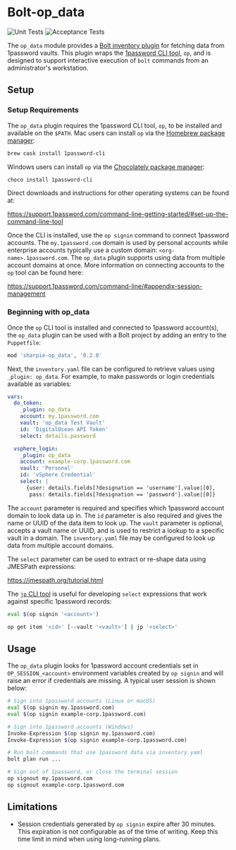 # Bolt-op_data

![Unit Tests](https://github.com/Sharpie/bolt-op_data/workflows/Unit%20Tests/badge.svg?branch=master&event=push)
![Acceptance Tests](https://github.com/Sharpie/bolt-op_data/workflows/Acceptance%20Tests/badge.svg?branch=master)

The `op_data` module provides a [Bolt inventory plugin][bolt-plugins] for fetching
data from 1password vaults. This plugin wraps the [1password CLI tool][op-cli], `op`,
and is designed to support interactive execution of `bolt` commands from
an administrator's workstation.

  [bolt-plugins]: https://puppet.com/docs/bolt/latest/using_plugins.html
  [op-cli]: https://support.1password.com/command-line-getting-started/


## Setup

### Setup Requirements

The `op_data` plugin requires the 1password CLI tool, `op`, to be installed
and available on the `$PATH`. Mac users can install `op` via the
[Homebrew package manager][homebrew]:

```bash
brew cask install 1password-cli
```

  [homebrew]: https://brew.sh

Windows users can install `op` via the [Chocolately package manager][chocolatey]:

```ps1
choco install 1password-cli
```

  [chocolatey]: https://chocolatey.org/

Direct downloads and instructions for other operating systems can be found at:

  https://support.1password.com/command-line-getting-started/#set-up-the-command-line-tool

Once the CLI is installed, use the `op signin` command to connect 1password
accounts. The `my.1password.com` domain is used by personal accounts while
enterprise accounts typically use a custom domain: `<org-name>.1password.com`.
The `op_data` plugin supports using data from multiple account domains at once.
More information on connecting accounts to the `op` tool can be found here:

  https://support.1password.com/command-line/#appendix-session-management


### Beginning with op_data

Once the `op` CLI tool is installed and connected to 1password account(s),
the `op_data` plugin can be used with a Bolt project by adding an entry
to the `Puppetfile`:

```ruby
mod 'sharpie-op_data', '0.2.0'
```

Next, the `inventory.yaml` file can be configured to retrieve values
using `_plugin: op_data`. For example, to make passwords or login
credentials available as variables:

```yaml
vars:
  do_token:
    _plugin: op_data
    account: my.1password.com
    vault: 'op_data Test Vault'
    id: 'DigitalOcean API Token'
    select: details.password

  vsphere_login:
    _plugin: op_data
    account: example-corp.1password.com
    vault: 'Personal'
    id: 'vSphere Credential'
    select: |
      {user: details.fields[?designation == 'username'].value|[0],
       pass: details.fields[?designation == 'password'].value|[0]}
```

The `account` parameter is required and specifies which 1password account
domain to look data up in. The `id` parameter is also required and gives
the name or UUID of the data item to look up. The `vault` parameter is
optional, accepts a vault name or UUID, and is used to restrict a lookup to a
specific vault in a domain. The `inventory.yaml` file may be configured to
look up data from multiple account domains.

The `select` parameter can be used to extract or re-shape data using
JMESPath expressions:

  https://jmespath.org/tutorial.html

The [`jp` CLI tool][jp-cli] is useful for developing `select` expressions that
work against specific 1password records:

```bash
eval $(op signin '<account>')

op get item '<id>' [--vault '<vault>'] | jp '<select>'
```

  [jp-cli]: https://github.com/jmespath/jp


## Usage

The `op_data` plugin looks for 1password account credentials set in
`OP_SESSION_<account>` environment variables created by `op signin`
and will raise an error if credentials are missing. A typical user
session is shown below:

```bash
# Sign into 1password accounts (Linux or macOS)
eval $(op signin my.1password.com)
eval $(op signin example-corp.1password.com)

# Sign into 1password accounts (Windows)
Invoke-Expression $(op signin my.1password.com)
Invoke-Expression $(op signin example-corp.1password.com)

# Run bolt commands that use 1password data via inventory.yaml
bolt plan run ...

# Sign out of 1password, or close the terminal session
op signout my.1password.com
op signout example-corp.1password.com
```


## Limitations

  - Session credentials generated by `op signin` expire after 30 minutes.
    This expiration is not configurable as of the time of writing. Keep this
    time limit in mind when using long-running plans.
